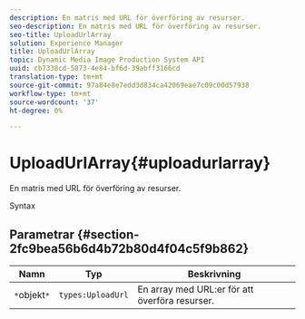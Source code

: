 ```yaml
---
description: En matris med URL för överföring av resurser.
seo-description: En matris med URL för överföring av resurser.
seo-title: UploadUrlArray
solution: Experience Manager
title: UploadUrlArray
topic: Dynamic Media Image Production System API
uuid: cb7338cd-5873-4e84-bf6d-39abff3166cd
translation-type: tm+mt
source-git-commit: 97a84e8e7edd3d834ca42069eae7c09c00d57938
workflow-type: tm+mt
source-wordcount: '37'
ht-degree: 0%

---
```



# UploadUrlArray{#uploadurlarray}

En matris med URL för överföring av resurser.

Syntax

## Parametrar {#section-2fc9bea56b6d4b72b80d4f04c5f9b862}

| Namn | Typ | Beskrivning |
|---|---|---|
| `*`objekt`*` | `types:UploadUrl` | En array med URL:er för att överföra resurser. |

